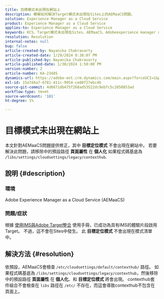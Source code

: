 ```yaml
---
title: 目標模式未出現在網站上
description: 瞭解如何解決Target模式未出現在Sites上的AEMaaCS問題。
solution: Experience Manager as a Cloud Service
product: Experience Manager as a Cloud Service
applies-to: Experience Manager as a Cloud Service
keywords: KCS、Target模式未出現在Sites、AEMaaCS、Adobeexperience manager as a cloud service上
resolution: Resolution
internal-notes: null
bug: false
article-created-by: Nayanika Chakravarty
article-created-date: 1/29/2024 8:38:07 PM
article-published-by: Nayanika Chakravarty
article-published-date: 1/30/2024 1:50:00 PM
version-number: 2
article-number: KA-23485
dynamics-url: https://adobe-ent.crm.dynamics.com/main.aspx?forceUCI=1&pagetype=entityrecord&etn=knowledgearticle&id=1b33174b-e6be-ee11-9079-6045bd006149
exl-id: 15a7d4a7-6781-411c-9954-ce80f27ebc4b
source-git-commit: 4d8871db475f268ad53522dc9ebfc5c2850853ad
workflow-type: tm+mt
source-wordcount: '181'
ht-degree: 1%

---
```


# 目標模式未出現在網站上


本文針對AEMaaCS問題提供修正，其中 <b>目標定位模式</b> 不會出現在網站中。 若要解決此問題，請移除中的預設路徑 <b>頁面屬性</b> 在 <b>個人化</b> 如果程式碼基底為 `/libs/settings/cloudsettings/legacy/contexthub`.

## 說明 {#description}


### 環境

Adobe Experience Manager as a Cloud Service (AEMaaCS)

### 問題/症狀

根據 [使用IMS與Adobe Target整合](https://experienceleague.adobe.com/docs/experience-manager-65/content/sites/administering/integration/integration-target-ims.html) 使用手冊，已成功為具有IMS的體驗片段啟用Target。 不過，這不會在Sites中發生。 此 <b>目標定位模式</b> 不會出現在模式清單中。


## 解決方法 {#resolution}


依預設，AEMaaCS會檢查 `/etc/cloudsettings/default/contexthub/` 路徑。 如果程式碼基底為 `/libs/settings/cloudsettings/legacy/contexthub`，然後移除中的預設路徑 <b>頁面屬性</b> 在 <b>個人化</b>、和 <b>目標定位模式</b> 將會出現。 contexthub套件組合不會檢查在 `libs` 路徑在 `/etc/` 不存在，而這會導致contexthub不包含在頁面上。
